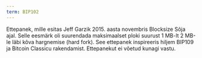 ```yaml
---
term: BIP102
---
```


Ettepanek, mille esitas Jeff Garzik 2015. aasta novembris Blocksize Sõja ajal. Selle eesmärk oli suurendada maksimaalset ploki suurust 1 MB-lt 2 MB-le läbi kõva hargnemise (hard fork). See ettepanek inspireeris hiljem BIP109 ja Bitcoin Classicu rakendamist. Ettepanekut ei võetud kunagi vastu.